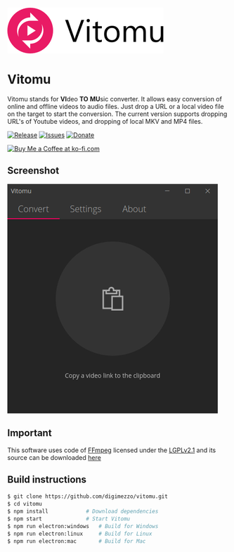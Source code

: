 ![Vitomu](Vitomu.full.png)

# Vitomu
Vitomu stands for **VI**deo **TO** **MU**sic converter. It allows easy conversion of online and offline videos to audio files. Just drop a URL or a local video file on the target to start the conversion. The current version supports dropping URL's of Youtube videos, and dropping of local MKV and MP4 files.

[![Release](https://img.shields.io/github/release/digimezzo/vitomu.svg?style=flat-square&include_prereleases)](https://github.com/digimezzo/vitomu/releases/latest)
[![Issues](https://img.shields.io/github/issues/digimezzo/vitomu.svg?style=flat-square)](https://github.com/digimezzo/vitomu/issues)
[![Donate](https://img.shields.io/badge/Donate-PayPal-green.svg)](https://www.paypal.com/cgi-bin/webscr?cmd=_s-xclick&hosted_button_id=MQALEWTEZ7HX8)

<a href='https://ko-fi.com/S6S11K63U' target='_blank'><img height='36' style='border:0px;height:36px;' src='https://az743702.vo.msecnd.net/cdn/kofi1.png?v=2' border='0' alt='Buy Me a Coffee at ko-fi.com' /></a>

## Screenshot

![Vitomu2screenshot](Vitomu.showcase.png)

## Important ##

This software uses code of <a href=http://ffmpeg.org>FFmpeg</a> licensed under the <a href=http://www.gnu.org/licenses/old-licenses/lgpl-2.1.html>LGPLv2.1</a> and its source can be downloaded <a href="https://github.com/FFmpeg/FFmpeg">here</a>

## Build instructions

```bash
$ git clone https://github.com/digimezzo/vitomu.git
$ cd vitomu
$ npm install            # Download dependencies
$ npm start              # Start Vitomu
$ npm run electron:windows   # Build for Windows
$ npm run electron:linux     # Build for Linux
$ npm run electron:mac       # Build for Mac

